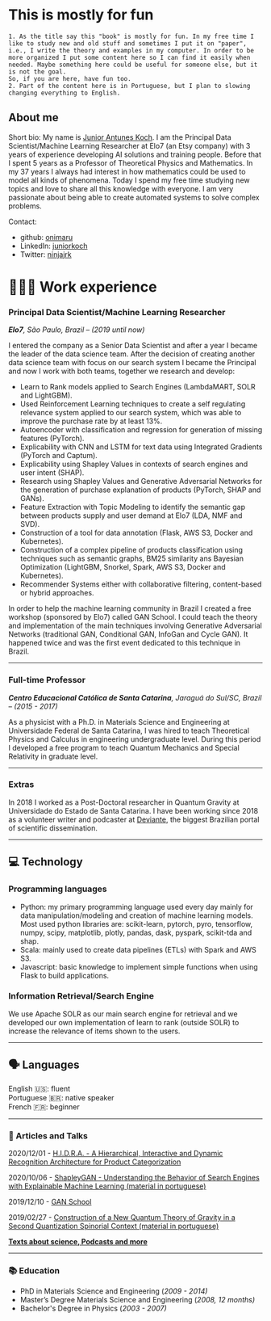 # This is mostly for fun

```{note}
1. As the title say this "book" is mostly for fun. In my free time I like to study new and old stuff and sometimes I put it on "paper", i.e., I write the theory and examples in my computer. In order to be more organized I put some content here so I can find it easily when needed. Maybe something here could be useful for someone else, but it is not the goal.  
So, if you are here, have fun too.  
2. Part of the content here is in Portuguese, but I plan to slowing changing everything to English.
```

## About me

Short bio: My name is [Junior Antunes Koch](https://www.linkedin.com/in/juniorkoch/?locale=en_US). I am the Principal Data Scientist/Machine Learning Researcher at Elo7 (an Etsy company) with 3 years of experience developing AI solutions and training people. Before that I spent 5 years as a Professor of Theoretical Physics and Mathematics. In my 37 years I always had interest in how mathematics could be used to model all kinds of phenomena. Today I spend my free time studying new topics and love to share all this knowledge with everyone. I am very passionate about being able to create automated systems to solve complex problems.

Contact:
- github: [onimaru](https://github.com/onimaru)  
- LinkedIn: [juniorkoch](https://www.linkedin.com/in/juniorkoch/?locale=en_US)  
- Twitter: [ninjajrk](https://twitter.com/ninjajrk)

# **👩🏻‍💻** Work experience

### Principal Data Scientist/Machine Learning Researcher

***Elo7**, São Paulo, Brazil – (2019 until now)*

I entered the company as a Senior Data Scientist and after a year I became the leader of the data science team. After the decision of creating another data science team with focus on our search system I became the Principal and now I work with both teams, together we research and develop:

- Learn to Rank models applied to Search Engines (LambdaMART, SOLR and LightGBM).
- Used Reinforcement Learning techniques to create a self regulating relevance system applied to our search system, which was able to improve the purchase rate by at least 13%.
- Autoencoder with classification and regression for generation of missing features (PyTorch).
- Explicability with CNN and LSTM for text data using Integrated Gradients (PyTorch and Captum).
- Explicability using Shapley Values in contexts of search engines and user intent (SHAP).
- Research using Shapley Values and Generative Adversarial Networks for the generation of purchase explanation of products (PyTorch, SHAP and GANs).
- Feature Extraction with Topic Modeling to identify the semantic gap between products supply and user demand at Elo7 (LDA, NMF and SVD).
- Construction of a tool for data annotation (Flask, AWS S3, Docker and Kubernetes).
- Construction of a complex pipeline of products classification using techniques such as semantic graphs, BM25 similarity ans Bayesian Optimization (LightGBM, Snorkel, Spark, AWS S3, Docker and Kubernetes).
- Recommender Systems either with collaborative filtering, content-based or hybrid approaches.

In order to help the machine learning community in Brazil I created a free workshop (sponsored by Elo7) called GAN School. I could teach the theory and implementation of the main techniques involving Generative Adversarial Networks (traditional GAN, Conditional GAN, InfoGan and Cycle GAN). It happened twice and was the first event dedicated to this technique in Brazil.

---

### Full-time Professor

***Centro Educacional Católica de Santa Catarina**, Jaraguá do Sul/SC, Brazil – (2015 - 2017)*

As a physicist with a Ph.D. in Materials Science and Engineering at Universidade Federal de Santa Catarina, I was hired to teach Theoretical Physics and Calculus in engineering undergraduate level. During this period I developed a free program to teach Quantum Mechanics and Special Relativity in graduate level.

---

### Extras

In 2018 I worked as a Post-Doctoral researcher in Quantum Gravity at Universidade do Estado de Santa Catarina.
I have been working since 2018 as a volunteer writer and podcaster at [Deviante](http://www.deviante.com.br/), the biggest Brazilian portal of scientific dissemination.

---

## 💻 Technology

### Programming languages

- Python: my primary programming language used every day mainly for data manipulation/modeling and creation of machine learning models. Most used python libraries are: scikit-learn, pytorch, pyro, tensorflow, numpy, scipy, matplotlib, plotly, pandas, dask, pyspark, scikit-tda and shap.
- Scala: mainly used to create data pipelines (ETLs) with Spark and AWS S3.
- Javascript: basic knowledge to implement simple functions when using Flask to build applications.

### Information Retrieval/Search Engine

We use Apache SOLR as our main search engine for retrieval and we developed our own implementation of learn to rank (outside SOLR) to increase the relevance of items shown to the users.

---

## 🗣 Languages

English 🇺🇸: fluent  
Portuguese 🇧🇷: native speaker  
French 🇫🇷: beginner  

---

### 📜 Articles and Talks

2020/12/01 - [H.I.D.R.A. - A Hierarchical, Interactive and Dynamic Recognition Architecture for Product Categorization](https://docs.google.com/presentation/d/1LjpkS938YP8OBuYbTU861OEgQhS9ltlMYuQ_Ki9KzDU/edit#slide=id.ga3ddc3c1c8_0_183)

2020/10/06 - [ShapleyGAN - Understanding the Behavior of Search Engines with Explainable Machine Learning (material in portuguese)](https://thedevconf.s3-sa-east-1.amazonaws.com/presentations/TDC2020SP/machine/CQC-3742_2020-08-27T064951_ShapleyGAN-TDC2020.pdf)

2019/12/10 - [GAN School](https://github.com/onimaru/GAN_School)

2019/02/27 - [Construction of a New Quantum Theory of Gravity in a Second Quantization Spinorial Context (material in portuguese)](https://drive.google.com/file/d/16CwrbdcOlzw59EwCTs7ojVJmHdjxexyM/view)

[**Texts about science, Podcasts and more**](https://www.notion.so/Publica-es-4bad9a99999741b6ba092f13882f4d6f)

---

### 📚 Education

- PhD in Materials Science and Engineering (*2009 - 2014)*
- Master’s Degree Materials Science and Engineering (*2008, 12 months)*
- Bachelor's Degree in Physics (*2003 - 2007)*
